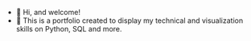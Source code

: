 - 👋 Hi, and welcome!
- :dart: This is a portfolio created to display my technical and visualization skills on Python, SQL and more.
